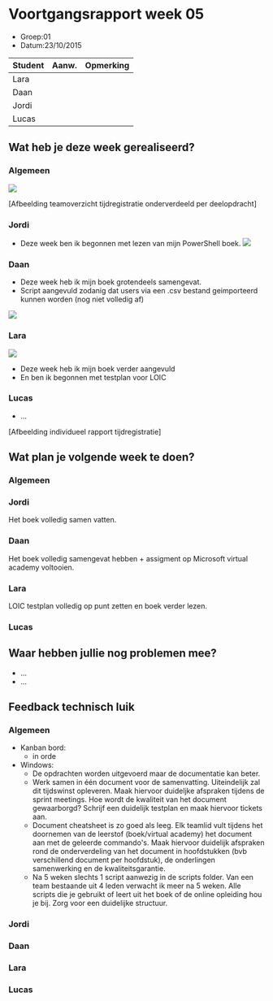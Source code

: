 # Voortgangsrapport week 05

* Groep:01
* Datum:23/10/2015

| Student  | Aanw. | Opmerking |
| :---     | :---  | :---      |
| Lara |   |           |
| Daan |       |           |
| Jordi |       |           |
| Lucas |       |           |

## Wat heb je deze week gerealiseerd?

### Algemeen

![](https://github.com/HoGentTIN/ops3-g01/blob/master/weekrapport/img/huboardweek5.PNG)

[Afbeelding teamoverzicht tijdregistratie onderverdeeld per deelopdracht]

### Jordi

* Deze week ben ik begonnen met lezen van mijn PowerShell boek.
![](https://github.com/HoGentTIN/ops3-g01/blob/master/weekrapport/img/Week5_Jordi_toggle.PNG)
### Daan

* Deze week heb ik mijn boek grotendeels samengevat.
* Script aangevuld zodanig dat users via een .csv bestand geimporteerd kunnen worden (nog niet volledig af)

![](https://github.com/HoGentTIN/ops3-g01/blob/master/weekrapport/img/Week5_Daan_toggle.PNG)

### Lara
![](https://github.com/HoGentTIN/ops3-g01/blob/master/weekrapport/img/lara5.png?raw=true)
* Deze week heb ik mijn boek verder aangevuld
* En ben ik begonnen met testplan voor LOIC


### Lucas

* ...

[Afbeelding individueel rapport tijdregistratie]

## Wat plan je volgende week te doen?

### Algemeen
### Jordi
Het boek volledig samen vatten.
### Daan
Het boek volledig samengevat hebben + assigment op Microsoft virtual academy voltooien.
### Lara
LOIC testplan volledig op punt zetten en boek verder lezen.
### Lucas

## Waar hebben jullie nog problemen mee?

* ...
* ...

## Feedback technisch luik

### Algemeen
* Kanban bord:
    * in orde   
* Windows:
    * De opdrachten worden uitgevoerd maar de documentatie kan beter.  
    * Werk samen in één document voor de samenvatting. Uiteindelijk zal dit tijdswinst opleveren. Maak hiervoor duideljke afspraken tijdens de sprint meetings. Hoe wordt de kwaliteit van het document gewaarborgd? Schrijf een duidelijk testplan en maak hiervoor tickets aan.
    * Document cheatsheet is zo goed als leeg. Elk teamlid vult tijdens het doornemen van de leerstof (boek/virtual academy) het document aan met de geleerde commando's. Maak hiervoor duidelijk afspraken rond de onderverdeling van het document in hoofdstukken (bvb verschillend document per hoofdstuk), de onderlingen samenwerking en de kwaliteitsgarantie.
    * Na 5 weken slechts 1 script aanwezig in de scripts folder. Van een team bestaande uit 4 leden verwacht ik meer na 5 weken. Alle scripts die je gebruikt of leert uit het boek of de online opleiding hou je bij. Zorg voor een duidelijke structuur.

### Jordi
### Daan
### Lara
### Lucas


